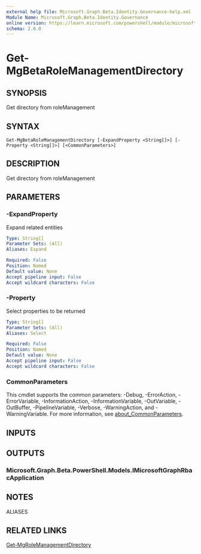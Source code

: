 ```yaml
---
external help file: Microsoft.Graph.Beta.Identity.Governance-help.xml
Module Name: Microsoft.Graph.Beta.Identity.Governance
online version: https://learn.microsoft.com/powershell/module/microsoft.graph.beta.identity.governance/get-mgbetarolemanagementdirectory
schema: 2.0.0
---
```


# Get-MgBetaRoleManagementDirectory

## SYNOPSIS
Get directory from roleManagement

## SYNTAX

```
Get-MgBetaRoleManagementDirectory [-ExpandProperty <String[]>] [-Property <String[]>] [<CommonParameters>]
```

## DESCRIPTION
Get directory from roleManagement

## PARAMETERS

### -ExpandProperty
Expand related entities

```yaml
Type: String[]
Parameter Sets: (All)
Aliases: Expand

Required: False
Position: Named
Default value: None
Accept pipeline input: False
Accept wildcard characters: False
```

### -Property
Select properties to be returned

```yaml
Type: String[]
Parameter Sets: (All)
Aliases: Select

Required: False
Position: Named
Default value: None
Accept pipeline input: False
Accept wildcard characters: False
```

### CommonParameters
This cmdlet supports the common parameters: -Debug, -ErrorAction, -ErrorVariable, -InformationAction, -InformationVariable, -OutVariable, -OutBuffer, -PipelineVariable, -Verbose, -WarningAction, and -WarningVariable. For more information, see [about_CommonParameters](http://go.microsoft.com/fwlink/?LinkID=113216).

## INPUTS

## OUTPUTS

### Microsoft.Graph.Beta.PowerShell.Models.IMicrosoftGraphRbacApplication
## NOTES

ALIASES

## RELATED LINKS
[Get-MgRoleManagementDirectory](/powershell/module/Microsoft.Graph.Identity.Governance/Get-MgRoleManagementDirectory?view=graph-powershell-v1.0)

